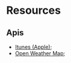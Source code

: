 # Resources


## Apis
- [Itunes (Apple)](https://itunes.apple.com/);
- [Open Weather Map](https://openweathermap.org/);
